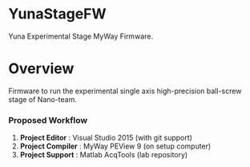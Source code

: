 YunaStageFW
===========

Yuna Experimental Stage MyWay Firmware.

# Overview

Firmware to run the experimental single axis high-precision ball-screw stage of Nano-team.

### Proposed Workflow
1. **Project Editor** : Visual Studio 2015 (with git support)
2. **Project Compiler** : MyWay PEView 9 (on setup computer)
3. **Project Support** : Matlab AcqTools (lab repository)
